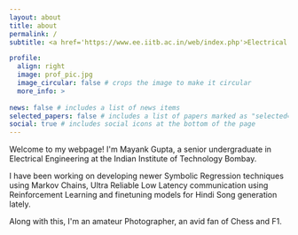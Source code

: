 ```yaml
---
layout: about
title: about
permalink: /
subtitle: <a href='https://www.ee.iitb.ac.in/web/index.php'>Electrical Engineering</a>, IIT Bombay, India.

profile:
  align: right
  image: prof_pic.jpg
  image_circular: false # crops the image to make it circular
  more_info: >
    
news: false # includes a list of news items
selected_papers: false # includes a list of papers marked as "selected={true}"
social: true # includes social icons at the bottom of the page
---
```


Welcome to my webpage! I'm Mayank Gupta, a senior undergraduate in Electrical Engineering at the Indian Institute of Technology Bombay. 

I have been working on developing newer Symbolic Regression techniques using Markov Chains, Ultra Reliable Low Latency communication using Reinforcement Learning and finetuning models for Hindi Song generation lately.

Along with this, I'm an amateur Photographer, an avid fan of Chess and F1. 